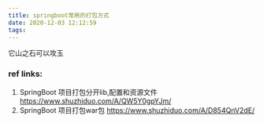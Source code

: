 ```yaml
---
title: springboot常用的打包方式
date: 2020-12-03 12:12:59
tags:
---
```


它山之石可以攻玉

### ref links:

1. SpringBoot 项目打包分开lib,配置和资源文件
   https://www.shuzhiduo.com/A/QW5Y0gpYJm/
2. 
   SpringBoot 项目打包war包
   https://www.shuzhiduo.com/A/D854QnV2dE/

